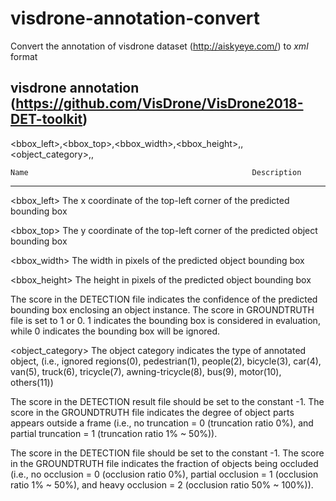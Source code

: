 # visdrone-annotation-convert
Convert the annotation of visdrone dataset (http://aiskyeye.com/) to _xml_ format

## visdrone annotation (https://github.com/VisDrone/VisDrone2018-DET-toolkit)

 <bbox_left>,<bbox_top>,<bbox_width>,<bbox_height>,<score>,<object_category>,<truncation>,<occlusion>


    Name                                                  Description
-------------------------------------------------------------------------------------------------------------------------------     
 <bbox_left>	     The x coordinate of the top-left corner of the predicted bounding box

 <bbox_top>	     The y coordinate of the top-left corner of the predicted object bounding box

 <bbox_width>	     The width in pixels of the predicted object bounding box

<bbox_height>	     The height in pixels of the predicted object bounding box

   <score>	     The score in the DETECTION file indicates the confidence of the predicted bounding box enclosing 
                     an object instance.
                     The score in GROUNDTRUTH file is set to 1 or 0. 1 indicates the bounding box is considered in evaluation, 
                     while 0 indicates the bounding box will be ignored.
                      
<object_category>    The object category indicates the type of annotated object, (i.e., ignored regions(0), pedestrian(1), 
                     people(2), bicycle(3), car(4), van(5), truck(6), tricycle(7), awning-tricycle(8), bus(9), motor(10), 
                     others(11))
                      
<truncation>	     The score in the DETECTION result file should be set to the constant -1.
                     The score in the GROUNDTRUTH file indicates the degree of object parts appears outside a frame 
                     (i.e., no truncation = 0 (truncation ratio 0%), and partial truncation = 1 (truncation ratio 1% ~ 50%)).
                      
<occlusion>	     The score in the DETECTION file should be set to the constant -1.
                     The score in the GROUNDTRUTH file indicates the fraction of objects being occluded (i.e., no occlusion = 0 
                     (occlusion ratio 0%), partial occlusion = 1 (occlusion ratio 1% ~ 50%), and heavy occlusion = 2 
                     (occlusion ratio 50% ~ 100%)).
  
